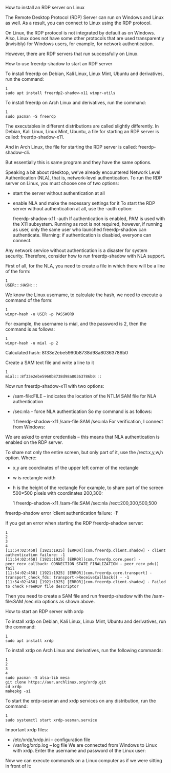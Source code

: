 How to install an RDP server on Linux

The Remote Desktop Protocol (RDP) Server can run on Windows and Linux as well. As a result, you can connect to Linux using the RDP protocol.

On Linux, the RDP protocol is not integrated by default as on Windows. Also, Linux does not have some other protocols that are used transparently (invisibly) for Windows users, for example, for network authentication.

However, there are RDP servers that run successfully on Linux.


How to use freerdp-shadow to start an RDP server

To install freerdp on Debian, Kali Linux, Linux Mint, Ubuntu and derivatives, run the command:

	1
	sudo apt install freerdp2-shadow-x11 winpr-utils
To install freerdp on Arch Linux and derivatives, run the command:

	1
	sudo pacman -S freerdp
The executables in different distributions are called slightly differently. In Debian, Kali Linux, Linux Mint, Ubuntu, a file for starting an RDP server is called: freerdp-shadow-x11.

And in Arch Linux, the file for starting the RDP server is called: freerdp-shadow-cli.

But essentially this is same program and they have the same options.

Speaking a bit about rdesktop, we’ve already encountered Network Level Authentication (NLA), that is, network-level authentication. To run the RDP server on Linux, you must choose one of two options:

- start the server without authentication at all
- enable NLA and make the necessary settings for it
To start the RDP server without authentication at all, use the -auth option:

	freerdp-shadow-x11 -auth
If authentication is enabled, PAM is used with the X11 subsystem. Running as root is not required, however, if running as user, only the same user who launched freerdp-shadow can authenticate. Warning: if authentication is disabled, everyone can connect.

Any network service without authentication is a disaster for system security. Therefore, consider how to run freerdp-shadow with NLA support.

First of all, for the NLA, you need to create a file in which there will be a line of the form:

	1
	USER:::HASH:::
We know the Linux username, to calculate the hash, we need to execute a command of the form:

	1
	winpr-hash -u USER -p PASSWORD
For example, the username is mial, and the password is 2, then the command is as follows:

	1
	winpr-hash -u mial -p 2
Calculated hash: 8f33e2ebe5960b8738d98a80363786b0

Create a SAM text file and write a line to it

	1
	mial:::8f33e2ebe5960b8738d98a80363786b0:::
Now run freerdp-shadow-x11 with two options:

- /sam-file:FILE – indicates the location of the NTLM SAM file for NLA authentication
- /sec:nla - force NLA authentication
So my command is as follows:

	1
	freerdp-shadow-x11 /sam-file:SAM /sec:nla
For verification, I connect from Windows:

We are asked to enter credentials – this means that NLA authentication is enabled on the RDP server.

To share not only the entire screen, but only part of it, use the /rect:x,y,w,h option. Where:

- x,y are coordinates of the upper left corner of the rectangle
- w is rectangle width
- h is the height of the rectangle
For example, to share part of the screen 500×500 pixels with coordinates 200,300:

	1
	freerdp-shadow-x11 /sam-file:SAM /sec:nla /rect:200,300,500,500

freerdp-shadow error ‘client authentication failure: -1’

If you get an error when starting the RDP freerdp-shadow server:

	1
	2
	3
	4
	[11:54:02:458] [1921:1925] [ERROR][com.freerdp.client.shadow] - client authentication failure: -1
	[11:54:02:458] [1921:1925] [ERROR][com.freerdp.core.peer] - peer_recv_callback: CONNECTION_STATE_FINALIZATION - peer_recv_pdu() fail
	[11:54:02:458] [1921:1925] [ERROR][com.freerdp.core.transport] - transport_check_fds: transport->ReceiveCallback() - -1
	[11:54:02:458] [1921:1925] [ERROR][com.freerdp.client.shadow] - Failed to check FreeRDP file descriptor
Then you need to create a SAM file and run freerdp-shadow with the /sam-file:SAM /sec:nla options as shown above.


How to start an RDP server with xrdp

To install xrdp on Debian, Kali Linux, Linux Mint, Ubuntu and derivatives, run the command:

	1
	sudo apt install xrdp
To install xrdp on Arch Linux and derivatives, run the following commands:

	1
	2
	3
	4
	sudo pacman -S alsa-lib mesa
	git clone https://aur.archlinux.org/xrdp.git
	cd xrdp
	makepkg -si
To start the xrdp-sesman and xrdp services on any distribution, run the command:

	1
	sudo systemctl start xrdp-sesman.service
Important xrdp files:

- /etc/xrdp/xrdp.ini – configuration file
- /var/log/xrdp.log – log file
We are connected from Windows to Linux with xrdp. Enter the username and password of the Linux user:

Now we can execute commands on a Linux computer as if we were sitting in front of it:

